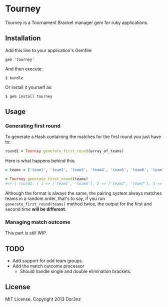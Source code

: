 # Tourney

Tourney is a Tournament Bracket manager gem for ruby applications.

## Installation

Add this line to your application's Gemfile:

    gem 'tourney'

And then execute:

    $ bundle

Or install it yourself as:

    $ gem install tourney

## Usage

### Generating first round

To generate a Hash containing the matches for the first round you just have to:

```ruby
round1 = Tourney.generate_first_round(array_of_teams)
```

Here is what happens behind this:

```ruby
> teams = ['team1', 'team2', 'team3', 'team4', 'team5', 'team6', 'team7', 'team8', 'team9', 'team10']

> Tourney.generate_first_round(teams)
#=> { round1: { 1 => ['team1', 'team6'], 2 => ['team2', 'team7'], 3 => ['team3', 'team8'], 4 => ['team4', 'team9'], 5 => ['team5', 'team10']} }
```

Although the format is always the same, the pairing system always matches teams
in a random order, that's to say, if you run `generate_first_round(teams)`
method twice, the output for the first and second time **will be different**.

### Managing match outcome
This part is still WIP.

## TODO
* Add support for odd team groups.
* Add the match outcome processor
  * Should handle single and double elimination brackets.

## License
MIT License. Copyright 2013 Dor3nz
